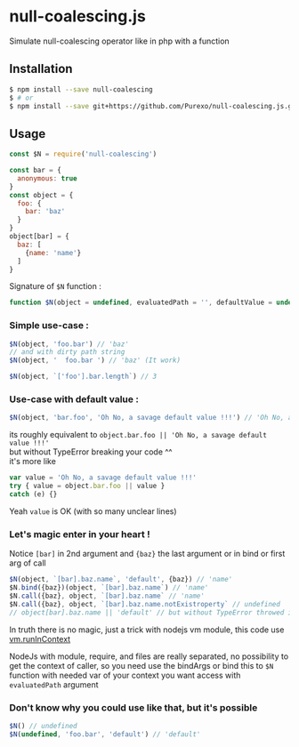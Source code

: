 # null-coalescing.js
Simulate null-coalescing operator like in php with a function

## Installation
```bash
$ npm install --save null-coalescing
$ # or
$ npm install --save git+https://github.com/Purexo/null-coalescing.js.git # if you don't want depend to npm-registery
```

## Usage
```js
const $N = require('null-coalescing')

const bar = {
  anonymous: true
}
const object = {
  foo: {
    bar: 'baz'
  }
}
object[bar] = {
  baz: [
    {name: 'name'}
  ]
}
```

Signature of `$N` function :

```js
function $N(object = undefined, evaluatedPath = '', defaultValue = undefined, bind = undefined) {}
```

### Simple use-case :

```js
$N(object, 'foo.bar') // 'baz'
// and with dirty path string
$N(object, '  foo.bar ') // 'baz' (It work)

$N(object, `['foo'].bar.length`) // 3
```

### Use-case with default value :

```js
$N(object, 'bar.foo', 'Oh No, a savage default value !!!') // 'Oh No, a savage default value !!!'
```

its roughly equivalent to `object.bar.foo || 'Oh No, a savage default value !!!'`    
but without TypeError breaking your code ^^    
it's more like

```js
var value = 'Oh No, a savage default value !!!'
try { value = object.bar.foo || value }
catch (e) {}
```

Yeah `value` is OK (with so many unclear lines)

### Let's magic enter in your heart !
Notice `[bar]` in 2nd argument and `{baz}` the last argument or in bind or first arg of call

```js
$N(object, `[bar].baz.name`, 'default', {baz}) // 'name'
$N.bind({baz})(object, `[bar].baz.name`) // 'name'
$N.call({baz}, object, `[bar].baz.name` // 'name'
$N.call({baz}, object, `[bar].baz.name.notExistroperty` // undefined
// object[bar].baz.name || 'default' // but without TypeError throwed in your face <3
```

In truth there is no magic, just a trick with nodejs vm module, this code use [vm.runInContext](https://nodejs.org/api/vm.html#vm_vm_runincontext_code_contextifiedsandbox_options) 

NodeJs with module, require, and files are really separated, no possibility to get the context of caller, so you need use the bindArgs
or bind this to `$N` function with needed var of your context you want access with `evaluatedPath` argument

### Don't know why you could use like that, but it's possible

```js
$N() // undefined
$N(undefined, 'foo.bar', 'default') // 'default'
```